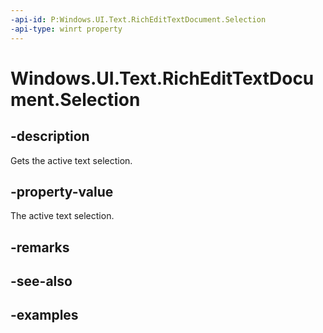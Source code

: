 ```yaml
---
-api-id: P:Windows.UI.Text.RichEditTextDocument.Selection
-api-type: winrt property
---
```


<!-- Property syntax.
public ITextSelection Selection { get; }
-->

# Windows.UI.Text.RichEditTextDocument.Selection

## -description
Gets the active text selection.



## -property-value
The active text selection.

## -remarks

## -see-also

## -examples

